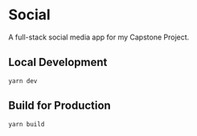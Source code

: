 # Social

A full-stack social media app for my Capstone Project. 

## Local Development

```
yarn dev
```

## Build for Production

```
yarn build
```
